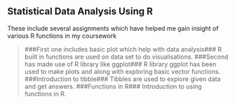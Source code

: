 ## Statistical  Data Analysis Using R ##
These include several assignments which have helped me gain insight of various R functions in my coursework


>###First one includes basic plot which help with data analysis###
>R built in functions are used on data set to do visualisations.
###Second has made use of R library like ggplot###
>R library ggplot has been used to make plots and along with exploring basic vector functions.
###Introduction to tibble###
>Tibbles are used to explore given data and get answers.
###Functions in R###
>Introduction to using functions in R.
